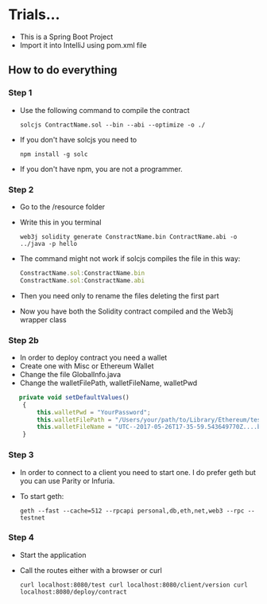# Trials...

- This is a Spring Boot Project
- Import it into IntelliJ using pom.xml file


## How to do everything 

### Step 1 
- Use the following command to compile the contract

    ```
    solcjs ContractName.sol --bin --abi --optimize -o ./ 
  ```
- If you don't have solcjs you need to 
    ```
    npm install -g solc
  ```
- If you don't have npm, you are not a programmer. 

### Step 2 
- Go to the /resource folder 
- Write this in you terminal

  ```
  web3j solidity generate ConstractName.bin ContractName.abi -o ../java -p hello
  ```
- The command might not work if solcjs compiles the file in this way: 

     ```javascript
     ConstractName.sol:ConstractName.bin
    ConstractName.sol:ConstractName.abi
    ```
- Then you need only to rename the files deleting the first part
- Now you have both the Solidity contract compiled and the Web3j wrapper class

### Step 2b
- In order to deploy contract you need a wallet
- Create one with Misc or Ethereum Wallet 
- Change the file GlobalInfo.java 
- Change the walletFilePath, walletFileName, walletPwd

 ```javascript
    private void setDefaultValues()
     {
         this.walletPwd = "YourPassword";
         this.walletFilePath = "/Users/your/path/to/Library/Ethereum/testnet/keystore/";
         this.walletFileName = "UTC--2017-05-26T17-35-59.543649770Z....bla bla";
     }
  ```    
### Step 3 
- In order to connect to a client you need to start one. I do prefer geth but you can use Parity or Infuria.
- To start geth: 

    `geth --fast --cache=512 --rpcapi personal,db,eth,net,web3 --rpc --testnet`
    
### Step 4 
- Start the application 
- Call the routes either with a browser or curl 

    `curl localhost:8080/test
    curl localhost:8080/client/version
    curl localhost:8080/deploy/contract`